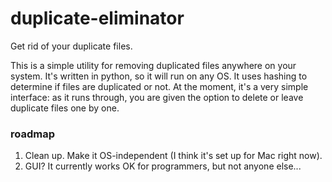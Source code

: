 # duplicate-eliminator
Get rid of your duplicate files.

This is a simple utility for removing duplicated files anywhere on your system. It's written in python, so it will run on any OS. It uses hashing to determine if files are duplicated or not.
At the moment, it's a very simple interface: as it runs through, you are given the option to delete or leave duplicate files one by one.

### roadmap
1. Clean up. Make it OS-independent (I think it's set up for Mac right now).
2. GUI? It currently works OK for programmers, but not anyone else...
